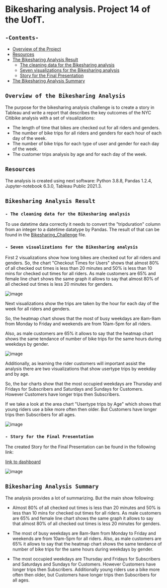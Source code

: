 # Bikesharing analysis. Project 14 of the UofT.
## `-Contents-`	
	
- [Overview of the Project](#overview-of-the-Bikesharing-Analysis)	
- [Resources](#resources)	
- [The Bikesharing Analysis Result](#Bikesharing-Analysis-Result)	
  - [The cleaning data for the Bikesharing analysis](#the-cleaning-data-for-the-Bikesharing-analysis)	
  - [Seven visualizations for the Bikesharing analysis](#seven-visualizations-for-the-Bikesharing-analysis)
  - [Story for the Final Presentation](#Story-for-the-Final-Presentation)
- [The Bikesharing Analysis Summary](#Bikesharing-Analysis-Summary)	
## `Overview of the Bikesharing Analysis`	
	
The purpose for the bikesharing analysis challenge is to create a story in Tableau and write a report that describes the key outcomes of the NYC Citibike analysis with a set of visualizations:
  - The length of time that bikes are checked out for all riders and genders.
  - The number of bike trips for all riders and genders for each hour of each day of the week.
  - The number of bike trips for each type of user and gender for each day of the week.
  - The customer trips analysis by age and for each day of the week.

## `Resources`	
The analysis is created using next software: Python 3.8.8, Pandas 1.2.4, Jupyter-notebook 6.3.0, Tableau Public 2021.3.	
## `Bikesharing Analysis Result`	
### `- The cleaning data for the Bikesharing analysis`	

To use datetime data correctly it needs to convert the "tripduration" column from an integer to a datetime datatype by Pandas. The result of that can be found in the [Bikesharing_Challenge](./NYC_Citibike_Challenge.ipynb) file.	
### `- Seven visualizations for the Bikesharing analysis`	

First 2 visualizations show how long bikes are checked out for all riders and genders. 
So, the chart "Checkout Times for Users" shows that almost 80% of all checked out times is less than 20 minutes and 50% is less than 10 mins for checked out times for all riders. As male customers are 65% and female line chart shows the same graph it allows to say that almost 80% of all checked out times is less 20 minutes for genders.

![image](https://user-images.githubusercontent.com/68247343/135767508-e601fa45-c5db-4ed1-9fb8-d96378a78aae.png)

Next visualizations show the trips are taken by the hour for each day of the week for all riders and genders.

So, the heatmap chart shows that the most of busy weekdays are 8am-9am from Monday to Friday and weekends are from 10am-5pm for all riders.

Also, as male customers are 65% it allows to say that the heatmap chart shows the same tendance of number of bike trips for the same hours during weekdays by gender.

![image](https://user-images.githubusercontent.com/68247343/135767525-3ed5b4ea-bb26-4682-8353-cf0cd2ea84e7.png)

Additionally, as learning the rider customers will important assist the analysis there are two visualizations that show usertype trips by weekday and by age. 

So, the bar charts show that the most occupied weekdays are Thursday and Fridays for Subscribers and Saturdays and Sundays for Customers.
However Customers have longer trips then Subscribers.

If we take a look at the area chart "Usertype trips by Age" which shows that young riders use a bike more often then older. But Customers have longer trips then Subscribers for all ages. 

![image](https://user-images.githubusercontent.com/68247343/135767537-bd5ea111-8bb1-4808-9f16-4116b2300de1.png)

### `- Story for the Final Presentation`	

The created Story for the Final Presentation can be found in the following link:

[link to dashboard](https://public.tableau.com/app/profile/olesya.irkhina/viz/Challenge14_5_16332597080320/Stories_Keyfindings?publish=yes)

![image](https://user-images.githubusercontent.com/68247343/135767557-98e5d828-f680-4ec7-bb14-6043e6c6cda9.png)

## `Bikesharing Analysis Summary`	

The analysis provides a lot of summarizing. 
But the main show following:
- Almost 80% of all checked out times is less than 20 minutes and 50% is less than 10 mins for checked out times for all riders. As male customers are 65% and female line chart shows the same graph it allows to say that almost 80% of all checked out times is less 20 minutes for genders.

- The most of busy weekdays are 8am-9am from Monday to Friday and weekends are from 10am-5pm for all riders.
Also, as male customers are 65% it allows to say that the heatmap chart shows the same tendance of number of bike trips for the same hours during weekdays by gender.

 - The most occupied weekdays are Thursday and Fridays for Subscribers and Saturdays and Sundays for Customers. However Customers have longer trips then Subscribers. Additionally young riders use a bike more often then older, but Customers have longer trips then Subscribers for all ages. 